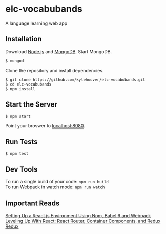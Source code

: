 # elc-vocabubands
A language learning web app

## Installation
Download [Node.js](https://nodejs.org/en/) and [MongoDB](https://www.mongodb.com/download-center#community). Start MongoDB.
```
$ mongod
```
Clone the repository and install dependencies.
```
$ git clone https://github.com/kylehoover/elc-vocabubands.git
$ cd elc-vocabubands
$ npm install
```

## Start the Server
```
$ npm start
```
Point your broswer to [localhost:8080](http://localhost:8080).

## Run Tests
```
$ npm test
```

## Dev Tools
To run a single build of your code: `npm run build`  
To run Webpack in watch mode: `npm run watch`

## Important Reads
[Setting Up a React.js Environment Using Npm, Babel 6 and Webpack](https://www.codementor.io/reactjs/tutorial/beginner-guide-setup-reactjs-environment-npm-babel-6-webpack)  
[Leveling Up With React: React Router, Container Components, and Redux](https://css-tricks.com/learning-react-router/)  
[Redux](http://redux.js.org/)  
